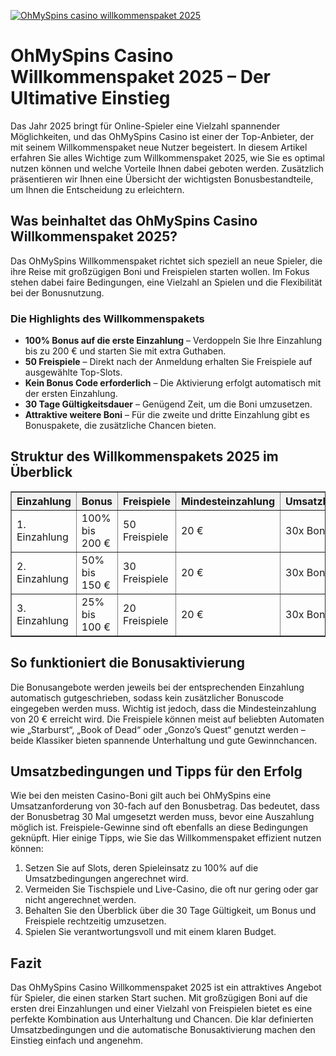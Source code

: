 [![OhMySpins casino willkommenspaket 2025](https://123-caf.pages.dev/gitsignup.png)](https://vrmoo.ru/Bt82HjjY)

<h1>OhMySpins Casino Willkommenspaket 2025 – Der Ultimative Einstieg</h1>  <p>Das Jahr 2025 bringt für Online-Spieler eine Vielzahl spannender Möglichkeiten, und das OhMySpins Casino ist einer der Top-Anbieter, der mit seinem Willkommenspaket neue Nutzer begeistert. In diesem Artikel erfahren Sie alles Wichtige zum Willkommenspaket 2025, wie Sie es optimal nutzen können und welche Vorteile Ihnen dabei geboten werden. Zusätzlich präsentieren wir Ihnen eine Übersicht der wichtigsten Bonusbestandteile, um Ihnen die Entscheidung zu erleichtern.</p>  <h2>Was beinhaltet das OhMySpins Casino Willkommenspaket 2025?</h2>  <p>Das OhMySpins Willkommenspaket richtet sich speziell an neue Spieler, die ihre Reise mit großzügigen Boni und Freispielen starten wollen. Im Fokus stehen dabei faire Bedingungen, eine Vielzahl an Spielen und die Flexibilität bei der Bonusnutzung.</p>  <h3>Die Highlights des Willkommenspakets</h3>  <ul>   <li><strong>100% Bonus auf die erste Einzahlung</strong> – Verdoppeln Sie Ihre Einzahlung bis zu 200 € und starten Sie mit extra Guthaben.</li>   <li><strong>50 Freispiele</strong> – Direkt nach der Anmeldung erhalten Sie Freispiele auf ausgewählte Top-Slots.</li>   <li><strong>Kein Bonus Code erforderlich</strong> – Die Aktivierung erfolgt automatisch mit der ersten Einzahlung.</li>   <li><strong>30 Tage Gültigkeitsdauer</strong> – Genügend Zeit, um die Boni umzusetzen.</li>   <li><strong>Attraktive weitere Boni</strong> – Für die zweite und dritte Einzahlung gibt es Bonuspakete, die zusätzliche Chancen bieten.</li> </ul>  <h2>Struktur des Willkommenspakets 2025 im Überblick</h2>  <table border="1" cellpadding="6" cellspacing="0" style="border-collapse: collapse; width: 100%; max-width: 600px;">   <thead>     <tr style="background-color: #f2f2f2;">       <th>Einzahlung</th>       <th>Bonus</th>       <th>Freispiele</th>       <th>Mindesteinzahlung</th>       <th>Umsatzbedingungen</th>       <th>Gültigkeit</th>     </tr>   </thead>   <tbody>     <tr>       <td>1. Einzahlung</td>       <td>100% bis 200 €</td>       <td>50 Freispiele</td>       <td>20 €</td>       <td>30x Bonus</td>       <td>30 Tage</td>     </tr>     <tr>       <td>2. Einzahlung</td>       <td>50% bis 150 €</td>       <td>30 Freispiele</td>       <td>20 €</td>       <td>30x Bonus</td>       <td>30 Tage</td>     </tr>     <tr>       <td>3. Einzahlung</td>       <td>25% bis 100 €</td>       <td>20 Freispiele</td>       <td>20 €</td>       <td>30x Bonus</td>       <td>30 Tage</td>     </tr>   </tbody> </table>  <h2>So funktioniert die Bonusaktivierung</h2>  <p>Die Bonusangebote werden jeweils bei der entsprechenden Einzahlung automatisch gutgeschrieben, sodass kein zusätzlicher Bonuscode eingegeben werden muss. Wichtig ist jedoch, dass die Mindesteinzahlung von 20 € erreicht wird. Die Freispiele können meist auf beliebten Automaten wie „Starburst“, „Book of Dead“ oder „Gonzo’s Quest“ genutzt werden – beide Klassiker bieten spannende Unterhaltung und gute Gewinnchancen.</p>  <h2>Umsatzbedingungen und Tipps für den Erfolg</h2>  <p>Wie bei den meisten Casino-Boni gilt auch bei OhMySpins eine Umsatzanforderung von 30-fach auf den Bonusbetrag. Das bedeutet, dass der Bonusbetrag 30 Mal umgesetzt werden muss, bevor eine Auszahlung möglich ist. Freispiele-Gewinne sind oft ebenfalls an diese Bedingungen geknüpft. Hier einige Tipps, wie Sie das Willkommenspaket effizient nutzen können:</p>  <ol>   <li>Setzen Sie auf Slots, deren Spieleinsatz zu 100% auf die Umsatzbedingungen angerechnet wird.</li>   <li>Vermeiden Sie Tischspiele und Live-Casino, die oft nur gering oder gar nicht angerechnet werden.</li>   <li>Behalten Sie den Überblick über die 30 Tage Gültigkeit, um Bonus und Freispiele rechtzeitig umzusetzen.</li>   <li>Spielen Sie verantwortungsvoll und mit einem klaren Budget.</li> </ol>  <h2>Fazit</h2>  <p>Das OhMySpins Casino Willkommenspaket 2025 ist ein attraktives Angebot für Spieler, die einen starken Start suchen. Mit großzügigen Boni auf die ersten drei Einzahlungen und einer Vielzahl von Freispielen bietet es eine perfekte Kombination aus Unterhaltung und Chancen. Die klar definierten Umsatzbedingungen und die automatische Bonusaktivierung machen den Einstieg einfach und angenehm.</p>